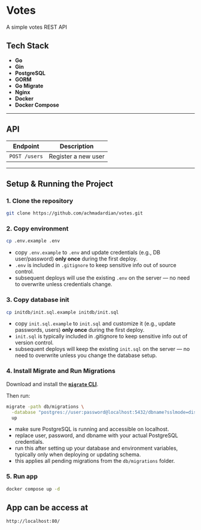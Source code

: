 # Votes

A simple votes REST API

## Tech Stack

- **Go**
- **Gin**
- **PostgreSQL**
- **GORM**
- **Go Migrate**
- **Nginx**
- **Docker**
- **Docker Compose**

---

## API

| Endpoint      | Description         |
| ------------- | ------------------- |
| `POST /users` | Register a new user |

---

## Setup & Running the Project

### 1. Clone the repository

```bash
git clone https://github.com/achmadardian/votes.git
```

### 2. Copy environment

```bash
cp .env.example .env
```

- copy `.env.example` to `.env` and update credentials (e.g., DB user/password) **only once** during the first deploy.
- `.env` is included in `.gitignore` to keep sensitive info out of source control.
- subsequent deploys will use the existing `.env` on the server — no need to overwrite unless credentials change.

### 3. Copy database init

```bash
cp initdb/init.sql.example initdb/init.sql
```

- copy `init.sql.example` to `init.sql` and customize it (e.g., update passwords, users) **only once** during the first deploy.
- `init.sql` is typically included in .gitignore to keep sensitive info out of version control.
- subsequent deploys will keep the existing `init.sql` on the server — no need to overwrite unless you change the database setup.

### 4. Install Migrate and Run Migrations

Download and install the [**`migrate` CLI**](https://github.com/golang-migrate/migrate#installation).

Then run:

```bash
migrate -path db/migrations \
  -database "postgres://user:password@localhost:5432/dbname?sslmode=disable" \
  up
```

- make sure PostgreSQL is running and accessible on localhost.
- replace user, password, and dbname with your actual PostgreSQL credentials.
- run this after setting up your database and environment variables, typically only when deploying or updating schema.
- this applies all pending migrations from the `db/migrations` folder.

### 5. Run app

```bash
docker compose up -d
```

## App can be access at

```bash
http://localhost:80/
```
